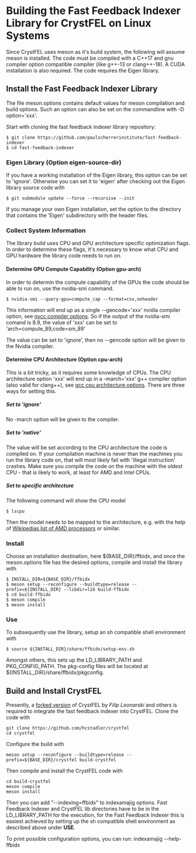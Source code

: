 # Building the Fast Feedback Indexer Library for CrystFEL on Linux Systems

Since CrystFEL uses meson as it's build system, the following will assume meson is installed. The code must be compiled with a C++17 and gnu compiler option compatible compiler (like g++-13 or clang++-18). A CUDA installation is also required. The code requires the Eigen library.

## Install the Fast Feedback Indexer Library

The file meson.options contains default values for meson compilation and build options. Such an option can also be set on the commandline with -D option='xxx'.

Start with cloning the fast feedback indexer library repository:

    $ git clone https://github.com/paulscherrerinstitute/fast-feedback-indexer
    $ cd fast-feedback-indexer

### Eigen Library (Option eigen-source-dir)

If you have a working installation of the Eigen library, this option can be set to 'ignore'. Otherwise you can set it to 'eigen' after checking out the Eigen library source code with

    $ git submodule update --force --recursive --init

If you manage your own Eigen installation, set the option to the directory that contains the 'Eigen' subdirectory with the header files.

### Collect System Information

The library build uses CPU and GPU architecture specific optimization flags. In order to determine these flags, it's necessary to know what CPU and GPU hardware the library code needs to run on. 

#### Determine GPU Compute Capability (Option gpu-arch)

In order to determin the compute capability of the GPUs the code should be able to run on, use the nvidia-smi command.

    $ nvidia-smi --query-gpu=compute_cap --format=csv,noheader

This information will end up as a single --gencode='xxx' nvidia compiler option, see [nvcc compiler options](https://docs.nvidia.com/cuda/cuda-compiler-driver-nvcc/index.html#options-for-steering-gpu-code-generation). So if the output of the nvidia-smi comand is 8.9, the value of 'xxx' can be set to 'arch=compute_89,code=sm_89'

The value can be set to 'ignore', then no --gencode option will be given to the Nvidia compiler.

#### Determine CPU Architecture (Option cpu-arch)

This is a bit tricky, as it requires some knowledge of CPUs. The CPU architecture option 'xxx' will end up in a -march='xxx' g++ compiler option (also valid for clang++), see [gcc cpu architecture options](https://gcc.gnu.org/onlinedocs/gcc/x86-Options.html). There are three ways for setting this.

##### Set to 'ignore'

No -march option will be given to the compiler.

##### Set to 'native'

The value will be set according to the CPU architecture the code is compiled on. If your compilation machine is never than the machines you run the library code on, that will most likely fail with 'illegal instruction' crashes. Make sure you compile the code on the machine with the oldest CPU - that is likely to work, at least for AMD and Intel CPUs.

##### Set to specific architecture

The following command will show the CPU model

    $ lscpu

Then the model needs to be mapped to the architecture, e.g. with the help of [Wikipedias list of AMD processors](https://en.wikipedia.org/wiki/List_of_AMD_processors) or similar.

### Install

Choose an installation destination, here ${BASE_DIR}/ffbidx, and once the meson.options file has the desired options, compile and install the library with

    $ INSTALL_DIR=${BASE_DIR}/ffbidx
    $ meson setup --reconfigure --buildtype=release --prefix=${INSTALL_DIR} --libdir=lib build-ffbidx
    $ cd build-ffbidx
    $ meson compile
    $ meson install

### Use

To subsequently use the library, setup an sh compatible shell environment with

    $ source ${INSTALL_DIR}/share/ffbidx/setup-env.sh

Amongst others, this sets up the LD_LIBRARY_PATH and PKG_CONFIG_PATH. The pkg-config files will be located at ${INSTALL_DIR}/share/ffbidx/pkgconfig.

## Build and Install CrystFEL

Presently, a [forked version](https://github.com/hcstadler/crystfel) of CrystFEL by *Filip Leonarski* and others is required to integrate the fast feedback indexer into CrystFEL. Clone the code with

    git clone https://github.com/hcstadler/crystfel
    cd crystfel

Configure the build with

    meson setup --reconfigure --buildtype=release --prefix=${BASE_DIR}/crystfel build-crystfel

Then compile and install the CrystFEL code with

    cd build-crystfel
    meson compile
    meson install

Then you can add "--indexing=ffbidx" to indexamajig options. Fast Feedback Indexer and CrystFEL lib directories have to be in the LD_LIBRARY_PATH for the execution, for the Fast Feedback Indexer this is easiest achieved by setting up the sh compatible shell environment as described above under **USE**.

To print possible configuration options, you can run:
indexamajig --help-ffbidx
